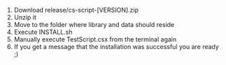 1. Download release/cs-script-[VERSION].zip
2. Unzip it
3. Move to the folder where library and data should reside
4. Execute INSTALL.sh
5. Manually execute TestScript.csx from the terminal again
6. If you get a message that the installation was successful you are ready ;)
